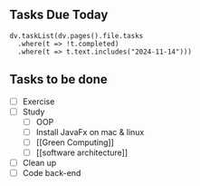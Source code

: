 ## Tasks Due Today
```dataviewjs
dv.taskList(dv.pages().file.tasks 
  .where(t => !t.completed)
  .where(t => t.text.includes("2024-11-14")))
```
## Tasks to be done
- [ ] Exercise
- [ ] Study
	- [ ] OOP
	- [ ] Install JavaFx on mac & linux
	- [ ] [[Green Computing]]
	- [ ] [[software architecture]]
- [ ] Clean up
- [ ] Code back-end
